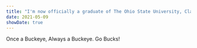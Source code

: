 ```yaml
---
title: "I'm now officially a graduate of The Ohio State University, Class 2021."
date: 2021-05-09
showDate: true
---
```


Once a Buckeye, Always a Buckeye. Go Bucks!